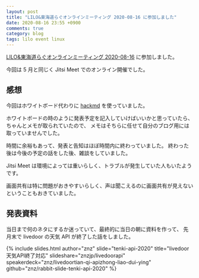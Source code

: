 ```yaml
---
layout: post
title: "LILO&東海道らぐオンラインミーティング 2020-08-16 に参加しました"
date: 2020-08-16 23:55 +0900
comments: true
category: blog
tags: lilo event linux
---
```

[LILO&amp;東海道らぐオンラインミーティング 2020-08-16](https://lilo.connpass.com/event/185258/) に参加しました。

今回は 5 月と同じく Jitsi Meet でのオンライン開催でした。

<!--more-->

## 感想

今回はホワイトボード代わりに [hackmd](https://hackmd.io/) を使っていました。

ホワイトボードの時のように発表予定を記入していけばいいかと思っていたら、ちゃんとメモが取られていたので、
メモはそちらに任せて自分のブログ用には取っていませんでした。

時間に余裕もあって、発表と告知はほぼ時間内に終わっていました。
終わった後は今後の予定の話をした後、雑談をしていました。

Jitsi Meet は環境によっては重いらしく、トラブルが発生していた人もいたようです。

画面共有は特に問題がおきやすいらしく、声は聞こえるのに画面共有が見えないということもおきていました。

## 発表資料

当日まで何のネタにするか迷っていて、最終的に当日の朝に資料を作って、
先月末で livedoor の天気 API が終了した話をしました。

{% include slides.html author="znz" slide="tenki-api-2020" title="livedoor天気API終了対応" slideshare="znzjp/livedoorapi" speakerdeck="znz/livedoortian-qi-apizhong-liao-dui-ying" github="znz/rabbit-slide-tenki-api-2020" %}
